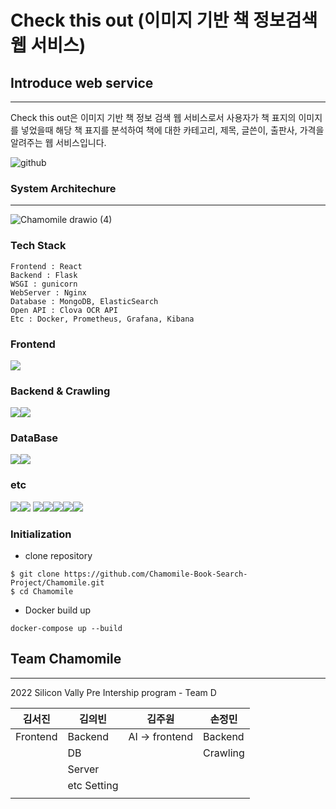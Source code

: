 # Check this out (이미지 기반 책 정보검색 웹 서비스) 

## Introduce web service
------------------
Check this out은 이미지 기반 책 정보 검색 웹 서비스로서 사용자가 책 표지의 이미지를 넣었을때 해당 책 표지를 분석하여 책에 대한 카테고리, 제목, 글쓴이, 출판사, 가격을 알려주는 웹 서비스입니다.

![github](https://user-images.githubusercontent.com/76832303/154727170-272b4883-c5ca-4710-b145-19071a79d2a0.gif)



### System Architechure
---------------------------------------
![Chamomile drawio (4)](https://user-images.githubusercontent.com/76832303/154666423-e402d5f6-4f3a-4ea7-bd74-204571d3a696.png)

### Tech Stack 
~~~~~~~~~~~~~~~~~~~~~~
Frontend : React
Backend : Flask 
WSGI : gunicorn 
WebServer : Nginx
Database : MongoDB, ElasticSearch 
Open API : Clova OCR API 
Etc : Docker, Prometheus, Grafana, Kibana
~~~~~~~~~~~~~~~~~~~~~~
### Frontend 
<img src="https://img.shields.io/badge/react-61DAFB?style=for-the-badge&logo=react&logoColor=black">

### Backend & Crawling
<img src="https://img.shields.io/badge/python-3776AB?style=for-the-badge&logo=python&logoColor=white"><img src="https://img.shields.io/badge/flask-000000?style=for-the-badge&logo=flask&logoColor=white">

### DataBase 
<img src="https://img.shields.io/badge/MongoDB-47A248?style=flat-square&logo=MongoDB&logoColor=white"/><img src="https://img.shields.io/badge/Elasticsearch-005571?style=for-the-badge&logo=Elasticsearch&logoColor=white">

### etc 
<img src="https://img.shields.io/badge/github-181717?style=for-the-badge&logo=github&logoColor=white"><img src="https://img.shields.io/badge/Docker-2496ED?style=flat&logo=Docker&logoColor=white"/> <img src="https://img.shields.io/badge/NGINX-009639?style=for-the-badge&logo=NGINX&logoColor=white"><img src="https://img.shields.io/badge/Gunicorn-499848?style=for-the-badge&logo=Gunicorn&logoColor=white"><img src="https://img.shields.io/badge/Kibana-005571?style=for-the-badge&logo=Kibana&logoColor=white"><img src="https://img.shields.io/badge/Grafana-F46800?style=for-the-badge&logo=Grafana&logoColor=white"><img src="https://img.shields.io/badge/Prometheus-E6522C?style=for-the-badge&logo=Prometheus&logoColor=white">

### Initialization

- clone repository

~~~~~~~~~~
$ git clone https://github.com/Chamomile-Book-Search-Project/Chamomile.git
$ cd Chamomile
~~~~~~~~~~~~

- Docker build up 

~~~~~~~~~~~~~~~~~~~~~~~~~~~~~~~
docker-compose up --build
~~~~~~~~~~~~~~~~~~~~~~~~~~~~~~~

## Team Chamomile
-----------------
2022 Silicon Vally Pre Intership program - Team D 

                              

|          김서진          |         김의빈           |          김주원           |          손정민         |
| ------------------------| ------------------------ | ------------------------ | ------------------------|  
|        Frontend        |        Backend          |       AI -> frontend     |         Backend        |
|                         |             DB           |                          |         Crawling        |
|                         |           Server         |                          |                         |                       |                         |                     |                         |                          |                          |                         |
|                         |       etc Setting        |                          |                         | 
|                         |                          |                          |                         | 
